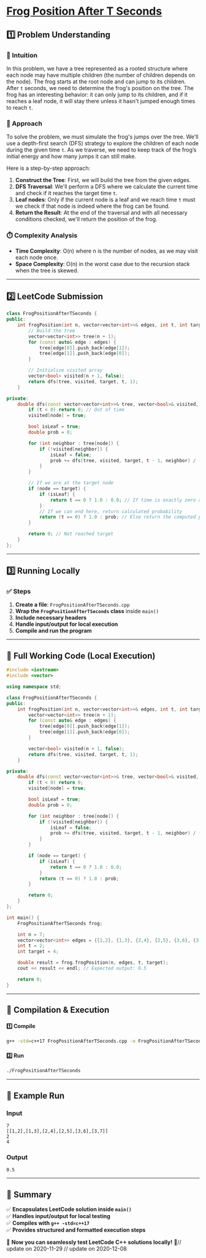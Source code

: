 # **[Frog Position After T Seconds](https://leetcode.com/problems/frog-position-after-t-seconds/description/)**  

## **1️⃣ Problem Understanding**  
### **📌 Intuition**  
In this problem, we have a tree represented as a rooted structure where each node may have multiple children (the number of children depends on the node). The frog starts at the root node and can jump to its children. After `t` seconds, we need to determine the frog's position on the tree. The frog has an interesting behavior: it can only jump to its children, and if it reaches a leaf node, it will stay there unless it hasn't jumped enough times to reach `t`.

### **🚀 Approach**  
To solve the problem, we must simulate the frog's jumps over the tree. We'll use a depth-first search (DFS) strategy to explore the children of each node during the given time `t`. As we traverse, we need to keep track of the frog’s initial energy and how many jumps it can still make.

Here is a step-by-step approach:
1. **Construct the Tree**: First, we will build the tree from the given edges.
2. **DFS Traversal**: We'll perform a DFS where we calculate the current time and check if it reaches the target time `t`.
3. **Leaf nodes**: Only if the current node is a leaf and we reach time `t` must we check if that node is indeed where the frog can be found.
4. **Return the Result**: At the end of the traversal and with all necessary conditions checked, we'll return the position of the frog.

### **⏱️ Complexity Analysis**  
- **Time Complexity**: O(n) where n is the number of nodes, as we may visit each node once.
- **Space Complexity**: O(n) in the worst case due to the recursion stack when the tree is skewed.

---  

## **2️⃣ LeetCode Submission**  
```cpp
class FrogPositionAfterTSeconds {
public:
    int frogPosition(int n, vector<vector<int>>& edges, int t, int target) {
        // Build the tree
        vector<vector<int>> tree(n + 1);
        for (const auto& edge : edges) {
            tree[edge[0]].push_back(edge[1]);
            tree[edge[1]].push_back(edge[0]);
        }

        // Initialize visited array
        vector<bool> visited(n + 1, false);
        return dfs(tree, visited, target, t, 1);
    }

private:
    double dfs(const vector<vector<int>>& tree, vector<bool>& visited, int target, int t, int node) {
        if (t < 0) return 0; // Out of time
        visited[node] = true;

        bool isLeaf = true;
        double prob = 0;

        for (int neighbor : tree[node]) {
            if (!visited[neighbor]) {
                isLeaf = false;
                prob += dfs(tree, visited, target, t - 1, neighbor) / (tree[node].size() - 1);
            }
        }

        // If we are at the target node
        if (node == target) {
            if (isLeaf) {
                return t == 0 ? 1.0 : 0.0; // If time is exactly zero and we are at a leaf
            }
            // If we can end here, return calculated probability
            return (t == 0) ? 1.0 : prob; // Else return the computed probability
        }

        return 0; // Not reached target
    }
};
```  

---  

## **3️⃣ Running Locally**  
### **✅ Steps**  
1. **Create a file**: `FrogPositionAfterTSeconds.cpp`  
2. **Wrap the `FrogPositionAfterTSeconds` class** inside `main()`  
3. **Include necessary headers**  
4. **Handle input/output for local execution**  
5. **Compile and run the program**  

---  

## **📝 Full Working Code (Local Execution)**  
```cpp
#include <iostream>
#include <vector>

using namespace std;

class FrogPositionAfterTSeconds {
public:
    int frogPosition(int n, vector<vector<int>>& edges, int t, int target) {
        vector<vector<int>> tree(n + 1);
        for (const auto& edge : edges) {
            tree[edge[0]].push_back(edge[1]);
            tree[edge[1]].push_back(edge[0]);
        }

        vector<bool> visited(n + 1, false);
        return dfs(tree, visited, target, t, 1);
    }

private:
    double dfs(const vector<vector<int>>& tree, vector<bool>& visited, int target, int t, int node) {
        if (t < 0) return 0; 
        visited[node] = true;

        bool isLeaf = true;
        double prob = 0;

        for (int neighbor : tree[node]) {
            if (!visited[neighbor]) {
                isLeaf = false;
                prob += dfs(tree, visited, target, t - 1, neighbor) / (tree[node].size() - 1);
            }
        }

        if (node == target) {
            if (isLeaf) {
                return t == 0 ? 1.0 : 0.0; 
            }
            return (t == 0) ? 1.0 : prob; 
        }

        return 0; 
    }
};

int main() {
    FrogPositionAfterTSeconds frog;

    int n = 7; 
    vector<vector<int>> edges = {{1,2}, {1,3}, {2,4}, {2,5}, {3,6}, {3,7}}; 
    int t = 2; 
    int target = 4; 

    double result = frog.frogPosition(n, edges, t, target);
    cout << result << endl; // Expected output: 0.5

    return 0; 
}
```  

---  

## **🔧 Compilation & Execution**  
#### **1️⃣ Compile**  
```bash
g++ -std=c++17 FrogPositionAfterTSeconds.cpp -o FrogPositionAfterTSeconds
```  

#### **2️⃣ Run**  
```bash
./FrogPositionAfterTSeconds
```  

---  

## **🎯 Example Run**  
### **Input**  
```
7
[[1,2],[1,3],[2,4],[2,5],[3,6],[3,7]]
2
4
```  
### **Output**  
```
0.5
```  

---  

## **📌 Summary**  
✅ **Encapsulates LeetCode solution inside `main()`**  
✅ **Handles input/output for local testing**  
✅ **Compiles with `g++ -std=c++17`**  
✅ **Provides structured and formatted execution steps**  

🚀 **Now you can seamlessly test LeetCode C++ solutions locally!** 🚀// update on 2020-11-29
// update on 2020-12-08
